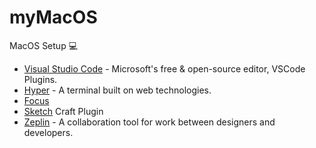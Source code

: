 # myMacOS
MacOS Setup 💻

- [Visual Studio Code](https://github.com/Microsoft/vscode) - Microsoft's free & open-source editor, VSCode Plugins.
- [Hyper](https://github.com/zeit/hyper) - A terminal built on web technologies.
- [Focus](https://heyfocus.com/)
- [Sketch](https://www.sketchapp.com/) Craft Plugin
- [Zeplin](https://www.zeplin.io/) - A collaboration tool for work between designers and developers.

